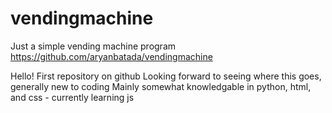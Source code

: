 # vendingmachine
Just a simple vending machine program
https://github.com/aryanbatada/vendingmachine


Hello!
First repository on github
Looking forward to seeing where this goes, generally new to coding 
Mainly somewhat knowledgable in python, html, and css - currently learning js
